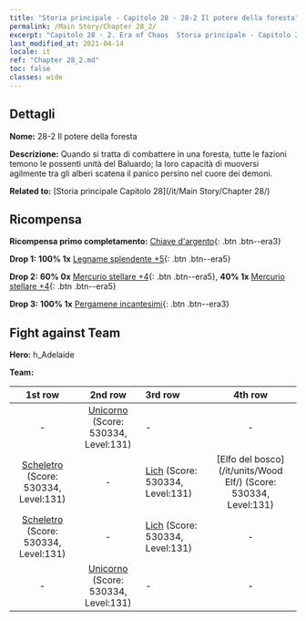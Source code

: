 ```yaml
---
title: "Storia principale - Capitolo 28 - 28-2 Il potere della foresta"
permalink: /Main Story/Chapter 28_2/
excerpt: "Capitolo 28 - 2. Era of Chaos  Storia principale - Capitolo 28_2. 28-2 Il potere della foresta"
last_modified_at: 2021-04-14
locale: it
ref: "Chapter 28_2.md"
toc: false
classes: wide
---
```


## Dettagli

 **Nome:** 28-2 Il potere della foresta

 **Descrizione:** Quando si tratta di combattere in una foresta, tutte le fazioni temono le possenti unità del Baluardo; la loro capacità di muoversi agilmente tra gli alberi scatena il panico persino nel cuore dei demoni.

 **Related to:** [Storia principale Capitolo 28](/it/Main Story/Chapter 28/)

## Ricompensa

 **Ricompensa primo completamento:** [Chiave d'argento](/it/Items/con_693/){: .btn .btn--era3}

 **Drop 1:** **100% 1x** [Legname splendente +5](/it/Items/mat_97/){: .btn .btn--era5}

 **Drop 2:** **60% 0x** [Mercurio stellare +4](/it/Items/mat_91/){: .btn .btn--era5}, **40% 1x** [Mercurio stellare +4](/it/Items/mat_91/){: .btn .btn--era5}

 **Drop 3:** **100% 1x** [Pergamene incantesimi](/it/Items/con_694/){: .btn .btn--era3}


## Fight against Team
 **Hero:** h_Adelaide

 **Team:**


  | 1st row | 2nd row | 3rd row | 4th row |
  |:----:|:----:|:----|:----:|
  | - | [Unicorno](/it/units/Unicorn/) (Score: 530334, Level:131)  | - | - |
  | [Scheletro](/it/units/Skeleton/) (Score: 530334, Level:131)  | - | [Lich](/it/units/Lich/) (Score: 530334, Level:131)  | [Elfo del bosco](/it/units/Wood Elf/) (Score: 530334, Level:131)  |
  | [Scheletro](/it/units/Skeleton/) (Score: 530334, Level:131)  | - | [Lich](/it/units/Lich/) (Score: 530334, Level:131)  | - |
  | - | [Unicorno](/it/units/Unicorn/) (Score: 530334, Level:131)  | - | - |


